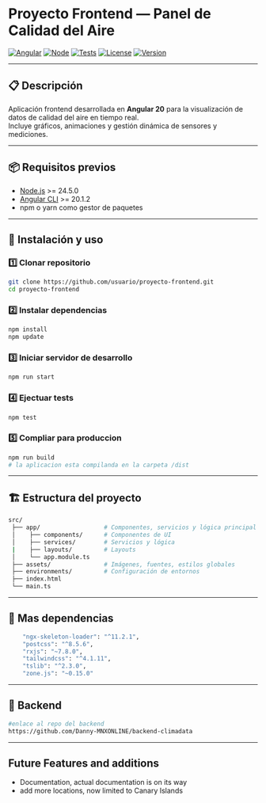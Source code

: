 # Proyecto Frontend — Panel de Calidad del Aire

[![Angular](https://img.shields.io/badge/Angular-20.1.2-red?logo=angular)](https://angular.io/)
[![Node](https://img.shields.io/badge/Node.js-20.5.0-green?logo=node.js)](https://nodejs.org/)
[![Tests](https://img.shields.io/badge/tests-passing-brightgreen?logo=githubactions)](#)
[![License](https://img.shields.io/badge/license-MIT-blue.svg)](LICENSE)
[![Version](https://img.shields.io/badge/version-0.2.2-blue)](#)

---

## 📋 Descripción
Aplicación frontend desarrollada en **Angular 20** para la visualización de datos de calidad del aire en tiempo real.  
Incluye gráficos, animaciones y gestión dinámica de sensores y mediciones.

---

## 📦 Requisitos previos
- [Node.js](https://nodejs.org/) >= 24.5.0
- [Angular CLI](https://angular.io/cli) >= 20.1.2
- npm o yarn como gestor de paquetes

---

## 🚀 Instalación y uso

### 1️⃣ Clonar repositorio
```bash
git clone https://github.com/usuario/proyecto-frontend.git
cd proyecto-frontend
```

### 2️⃣ Instalar dependencias
```bash
npm install
npm update
```

### 3️⃣ Iniciar servidor de desarrollo
```bash
npm run start
```

### 4️⃣ Ejectuar tests
```bash
npm test
```

### 5️⃣ Compliar para produccion
```bash
npm run build
# la aplicacion esta compilanda en la carpeta /dist
```

---

## 🏗️ Estructura del proyecto
```bash
src/
 ├── app/                  # Componentes, servicios y lógica principal
 │    ├── components/      # Componentes de UI
 │    ├── services/        # Servicios y lógica
 |    ├── layouts/         # Layouts
 │    └── app.module.ts
 ├── assets/               # Imágenes, fuentes, estilos globales
 ├── environments/         # Configuración de entornos
 ├── index.html
 └── main.ts
```

---

## 🔧 Mas dependencias
```bash
    "ngx-skeleton-loader": "^11.2.1",
    "postcss": "^8.5.6",
    "rxjs": "~7.8.0",
    "tailwindcss": "^4.1.11",
    "tslib": "^2.3.0",
    "zone.js": "~0.15.0"
```

---

## 🔗 Backend
```bash
#enlace al repo del backend
https://github.com/Danny-MNXONLINE/backend-climadata
```

---

## Future Features and additions
<ul>
 <li>Documentation, actual documentation is on its way</li> 
  <li>add more locations, now limited to Canary Islands</li>
</ul>
